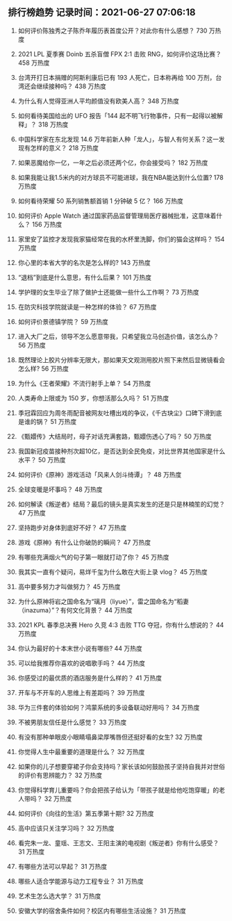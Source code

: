 
## 排行榜趋势 记录时间：2021-06-27 07:06:18
  
  1. 如何评价陈独秀之子陈乔年履历表首度公开？对此你有什么感想？ 730 万热度
    
  2. 2021 LPL 夏季赛 Doinb 五杀盲僧 FPX 2:1 击败 RNG，如何评价这场比赛？ 458 万热度
    
  3. 台湾开打日本捐赠的阿斯利康后已有 193 人死亡，日本称再给 100 万剂，台湾还会继续接种吗？ 438 万热度
    
  4. 为什么有人觉得亚洲人平均颜值没有欧美人高？ 348 万热度
    
  5. 如何看待美国给出的 UFO 报告「144 起不明飞行物事件，只有一起得以被解释」？ 318 万热度
    
  6. 中国科学家在东北发现 14.6 万年前新人种「龙人」，与智人有何关系？这一发现有怎样的意义？ 218 万热度
    
  7. 如果恶魔给你一亿，一年之后必须还两个亿，你会接受吗？ 182 万热度
    
  8. 如果我能让我1.5米内的对方球员不可能进球，我在NBA能达到什么位置? 178 万热度
    
  9. 如何看待荣耀 50 系列销售额首销 1 分钟破 5 亿？ 166 万热度
    
  10. 如何评价 Apple Watch 通过国家药品监督管理局医疗器械批准，这意味着什么？ 156 万热度
    
  11. 家里安了监控才发现我家猫经常在我的水杯里洗脚，你们的猫会这样吗？ 154 万热度
    
  12. 你心里的本省大学的名次是怎么样的? 143 万热度
    
  13. “退档”到底是什么意思，有什么后果？ 101 万热度
    
  14. 学护理的女生毕业了除了做护士还能做一些什么工作啊？ 73 万热度
    
  15. 在防灾科技学院就读是一种怎样的体验？ 67 万热度
    
  16. 如何评价景德镇学院？ 59 万热度
    
  17. 进入大厂之后，领导不怎么愿意带我，只希望我立马创造价值，该怎么办？ 56 万热度
    
  18. 既然理论上胶片分辨率无限大，那如果天文观测用胶片照下来然后显微镜看会怎么样? 56 万热度
    
  19. 为什么《王者荣耀》不流行射手上单？ 54 万热度
    
  20. 人类寿命上限或为 150 岁，你想活那么久吗？ 51 万热度
    
  21. 季冠霖回应为周冬雨配音被网友吐槽出戏的争议，《千古玦尘》口碑下滑到底是谁的锅？ 51 万热度
    
  22. 《甄嬛传》大结局时，母子对话充满套路，甄嬛伤透心了吗？ 50 万热度
    
  23. 我国新冠疫苗接种剂次超10亿，是否达到全民免疫，对比世界其他国家是什么水平？ 50 万热度
    
  24. 如何评价《原神》游戏活动「风来人剑斗绮谭」？ 48 万热度
    
  25. 全球变暖是坏事吗？ 48 万热度
    
  26. 如何解读《叛逆者》结局？最后的镜头是真实发生的还是只是林楠笙的幻觉？ 47 万热度
    
  27. 坚持跑步对身体到底好不好？ 47 万热度
    
  28. 游戏《原神》有什么让你破防的瞬间？ 47 万热度
    
  29. 有哪些充满烟火气的句子第一眼就打动了你？ 45 万热度
    
  30. 我其实一直有个疑问，易烊千玺为什么敢在大街上录 vlog？ 45 万热度
    
  31. 高中要多努力才叫做努力？ 45 万热度
    
  32. 为什么原神将岩之国命名为“璃月（liyue）”，雷之国命名为“稻妻（inazuma）”？有何文化背景？ 44 万热度
    
  33. 2021 KPL 春季总决赛 Hero 久竞 4:3 击败 TTG 夺冠，你有什么想说的？ 44 万热度
    
  34. 你认为最好的十本末世小说有哪些? 44 万热度
    
  35. 可以给我推荐你喜欢的说唱歌手吗？ 44 万热度
    
  36. 你感受过的最优质的酒店服务是什么样的？ 41 万热度
    
  37. 开车与不开车的人思维上有差距吗？ 39 万热度
    
  38. 华为三件套的体验如何？鸿蒙系统的多设备联动好用吗？ 34 万热度
    
  39. 不被男朋友信任是什么感觉？ 33 万热度
    
  40. 有没有那种单眼皮小眼睛塌鼻梁厚嘴唇但还挺好看的女生? 32 万热度
    
  41. 你觉得人生中最重要的道理是什么？ 32 万热度
    
  42. 如果你的儿子想要穿裙子你会支持吗？家长该如何鼓励孩子坚持自我并对世俗的评价有思辨能力？ 32 万热度
    
  43. 你觉得科学育儿重要吗？你会把孩子给认为「带孩子就是给他吃饱穿暖」的老人带吗？ 32 万热度
    
  44. 如何评价《向往的生活》第五季第十期? 32 万热度
    
  45. 高中应该只关注学习吗？ 32 万热度
    
  46. 看完朱一龙、童瑶、王志文、王阳主演的电视剧《叛逆者》你有什么感受？ 31 万热度
    
  47. 有哪些方法可以早起？ 31 万热度
    
  48. 哪些人适合学能源与动力工程专业？ 31 万热度
    
  49. 艺术生怎么选大学？ 31 万热度
    
  50. 安徽大学的宿舍条件如何？校区内有哪些生活设施？ 31 万热度
    